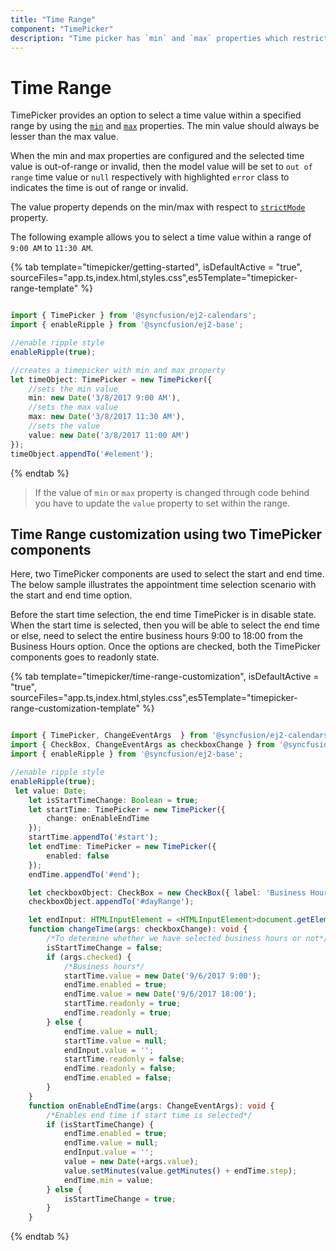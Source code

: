 ```yaml
---
title: "Time Range"
component: "TimePicker"
description: "Time picker has `min` and `max` properties which restricts the user from selecting a value out of given time range"
---
```


# Time Range

TimePicker provides an option to select a time value within a specified range by using the
[`min`](../api/timepicker#min)
and
[`max`](../api/timepicker#max)
properties.  The min value should always be lesser than the max value.

When the min and max properties are configured and the selected time value is out-of-range or
invalid, then the model value will be set to `out of range` time value or `null` respectively
with highlighted `error` class to indicates the time is out of range or invalid.

The value property depends on the min/max with respect to [`strictMode`](./strict-mode) property.

The following example allows you to select a time value within a range of `9:00 AM` to `11:30 AM`.

{% tab template="timepicker/getting-started", isDefaultActive = "true", sourceFiles="app.ts,index.html,styles.css",es5Template="timepicker-range-template" %}

```typescript

import { TimePicker } from '@syncfusion/ej2-calendars';
import { enableRipple } from '@syncfusion/ej2-base';

//enable ripple style
enableRipple(true);

//creates a timepicker with min and max property
let timeObject: TimePicker = new TimePicker({
    //sets the min value
    min: new Date('3/8/2017 9:00 AM'),
    //sets the max value
    max: new Date('3/8/2017 11:30 AM'),
    //sets the value
    value: new Date('3/8/2017 11:00 AM')
});
timeObject.appendTo('#element');

```

{% endtab %}

> If the value of `min` or `max` property is changed through code behind you have to update the `value` property to set within the range.

## Time Range customization using two TimePicker components

Here, two TimePicker components are used to select the start and end time. The below sample illustrates the appointment time selection scenario with the start and end time option.

Before the start time selection, the end time TimePicker is in disable state. When the start time is selected, then you will be able to select the end time or else, need to select the entire business hours 9:00 to 18:00 from the Business Hours option. Once the options are checked, both the TimePicker components goes to readonly state.

{% tab template="timepicker/time-range-customization", isDefaultActive = "true", sourceFiles="app.ts,index.html,styles.css",es5Template="timepicker-range-customization-template" %}

```typescript

import { TimePicker, ChangeEventArgs  } from '@syncfusion/ej2-calendars';
import { CheckBox, ChangeEventArgs as checkboxChange } from '@syncfusion/ej2-buttons';
import { enableRipple } from '@syncfusion/ej2-base';

//enable ripple style
enableRipple(true);
 let value: Date;
    let isStartTimeChange: Boolean = true;
    let startTime: TimePicker = new TimePicker({
        change: onEnableEndTime
    });
    startTime.appendTo('#start');
    let endTime: TimePicker = new TimePicker({
        enabled: false
    });
    endTime.appendTo('#end');

    let checkboxObject: CheckBox = new CheckBox({ label: 'Business Hours', change: changeTime });
    checkboxObject.appendTo('#dayRange');

    let endInput: HTMLInputElement = <HTMLInputElement>document.getElementById('end');
    function changeTime(args: checkboxChange): void {
        /*To determine whether we have selected business hours or not*/
        isStartTimeChange = false;
        if (args.checked) {
            /*Business hours*/
            startTime.value = new Date('9/6/2017 9:00');
            endTime.enabled = true;
            endTime.value = new Date('9/6/2017 18:00');
            startTime.readonly = true;
            endTime.readonly = true;
        } else {
            endTime.value = null;
            startTime.value = null;
            endInput.value = '';
            startTime.readonly = false;
            endTime.readonly = false;
            endTime.enabled = false;
        }
    }
    function onEnableEndTime(args: ChangeEventArgs): void {
        /*Enables end time if start time is selected*/
        if (isStartTimeChange) {
            endTime.enabled = true;
            endTime.value = null;
            endInput.value = '';
            value = new Date(+args.value);
            value.setMinutes(value.getMinutes() + endTime.step);
            endTime.min = value;
        } else {
            isStartTimeChange = true;
        }
    }

```

{% endtab %}